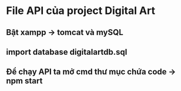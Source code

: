 # File API của project Digital Art

## Bật xampp -> tomcat và mySQL
## import database digitalartdb.sql
## Để chạy API ta mở cmd thư mục chứa code -> npm start
